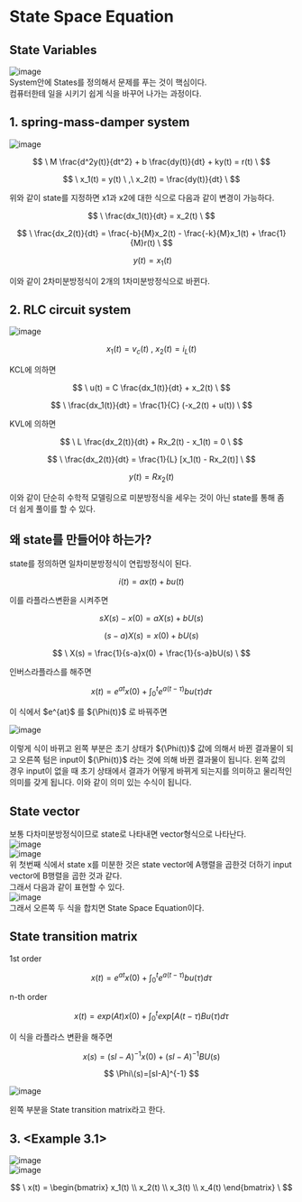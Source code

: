 # State Space Equation
## State Variables  
![image](https://github.com/kangjunhyeong/equation/assets/144297425/9fcf870a-1414-43f6-9bcb-36c9962d1837)  
System안에 States를 정의해서 문제를 푸는 것이 핵심이다.  
컴퓨터한테 일을 시키기 쉽게 식을 바꾸어 나가는 과정이다.  

## 1. spring-mass-damper system  

![image](https://github.com/kangjunhyeong/equation/assets/144297425/73793897-5f27-4cbd-b499-bd8ddd458384)  

$$
\ M \frac{d^2y(t)}{dt^2} + b \frac{dy(t)}{dt} + ky(t) = r(t) \
$$  

$$
\ x_1(t) = y(t) \ ,\ x_2(t) = \frac{dy(t)}{dt} \
$$  

위와 같이 state를 지정하면 x1과 x2에 대한 식으로 다음과 같이 변경이 가능하다.  

$$
\ \frac{dx_1(t)}{dt} = x_2(t) \  
$$

$$
\ \frac{dx_2(t)}{dt} = \frac{-b}{M}x_2(t) - \frac{-k}{M}x_1(t) + \frac{1}{M}r(t) \
$$

$$
\ y(t)=x_1(t)
$$
 
이와 같이 2차미분방정식이 2개의 1차미분방정식으로 바뀐다.  

## 2. RLC circuit system  

![image](https://github.com/kangjunhyeong/equation/assets/144297425/d5a3b351-3c2e-4c53-87fc-5f9635550985)  

$$
\ x_1(t) = v_c(t) \ , \ x_2(t) = i_L(t) \
$$  

KCL에 의하면  

$$
\ u(t) = C \frac{dx_1(t)}{dt} + x_2(t) \
$$

$$
\ \frac{dx_1(t)}{dt} = \frac{1}{C} (-x_2(t) + u(t)) \
$$  

KVL에 의하면  

$$
\ L \frac{dx_2(t)}{dt} + Rx_2(t) - x_1(t) = 0 \
$$  

$$
\ \frac{dx_2(t)}{dt} = \frac{1}{L} [x_1(t) - Rx_2(t)] \
$$  

$$
y(t)=Rx_2(t)
$$  

이와 같이 단순히 수학적 모델링으로 미분방정식을 세우는 것이 아닌 state를 통해 좀 더 쉽게 풀이를 할 수 있다.  

## 왜 state를 만들어야 하는가?  
state를 정의하면 일차미분방정식이 연립방정식이 된다.  

$$
\ i(t) = ax(t) + bu(t) \
$$  

이를 라플라스변환을 시켜주면

$$
\ sX(s) - x(0) = aX(s) + bU(s) \
$$  

$$
\ (s - a)X(s) = x(0) + bU(s) \
$$

$$
\ X(s) = \frac{1}{s-a}x(0) + \frac{1}{s-a}bU(s) \
$$

인버스라플라스를 해주면  

$$
\ x(t) = e^{at}x(0) + \int_{0}^{t} e^{a(t - \tau)}bu(\tau) d\tau \
$$  

이 식에서 $e^{at}\$ 를 $\{\\Phi\(t)}\$ 로 바꿔주면  

![image](https://github.com/kangjunhyeong/equation/assets/144297425/5aeba743-048a-4294-8c1d-df8f40956375)  

이렇게 식이 바뀌고 왼쪽 부분은 초기 상태가 $\{\\Phi\(t)}\$ 값에 의해서 바뀐 결과물이 되고 오른쪽 텀은 input이 $\{\\Phi\(t)}\$ 라는 것에 의해 바뀐 결과물이 됩니다. 왼쪽 값의 경우 input이 없을 때 초기 상태에서 결과가 어떻게 바뀌게 되는지를 의미하고 물리적인 의미를 갖게 됩니다. 이와 같이 의미 있는 수식이 됩니다.  

## State vector  
보통 다차미분방정식이므로 state로 나타내면 vector형식으로 나타난다.  
![image](https://github.com/kangjunhyeong/equation/assets/144297425/7d10a110-864b-439c-8855-fef3497c72a4)  
![image](https://github.com/kangjunhyeong/equation/assets/144297425/8f00b4fb-1fba-4a9a-adac-a5e71c970e25)  
위 첫번째 식에서 state x를 미분한 것은 state vector에 A행렬을 곱한것 더하기 input vector에 B행렬을 곱한 것과 같다.  
그래서 다음과 같이 표현할 수 있다.  
![image](https://github.com/kangjunhyeong/equation/assets/144297425/1b7a561c-34d3-442e-9c9b-46907ea5e9c1)  
그래서 오른쪽 두 식을 합치면 State Space Equation이다.

## State transition matrix  
1st order  

$$
\ x(t) = e^{at}x(0) + \int_{0}^{t} e^{a(t - \tau)}bu(\tau) d\tau \
$$  

n-th order  

$$
\ x(t) = exp(At)x(0) + \int_{0}^{t} exp[A(t - \tau)Bu(\tau) d\tau \
$$  

이 식을 라플라스 변환을 해주면  

$$
\ x(s) = (sI - A)^{-1}x(0) + (sI - A)^{-1}BU(s) \
$$  

$$
\Phi\(s)=[sI-A]^{-1}
$$  

![image](https://github.com/kangjunhyeong/equation/assets/144297425/9dd55fd1-9707-45ef-8c0a-d5e7c76feb27)  

왼쪽 부분을 State transition matrix라고 한다.

## 3. <Example 3.1>  
![image](https://github.com/kangjunhyeong/equation/assets/144297425/93d9dd2a-15f8-48ba-9fa1-c400ff79bc1f)  
![image](https://github.com/kangjunhyeong/equation/assets/144297425/28539024-856c-4953-a420-e42a5a39fbe1)  

$$
\ x(t) = \begin{bmatrix} x_1(t) \\ x_2(t) \\ x_3(t) \\ x_4(t) \end{bmatrix} \
$$

